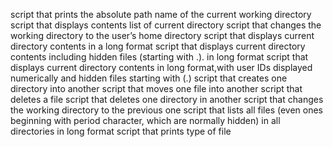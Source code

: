 script that prints the absolute path name of the current working directory
script that displays contents list of current directory
script that changes the working directory to the user’s home directory
script that displays current directory contents in a long format
script that displays current directory contents including hidden files (starting with .). in long format
script that displays current directory contents in long format,with user IDs displayed numerically and hidden files starting with (.)
script that creates one directory into another
script that moves one file into another
script that deletes a file
script that deletes one directory in another
script that changes the working directory to the previous one
script that lists all files (even ones beginning with period character, which are normally hidden) in all directories in long format
script that prints type of file
